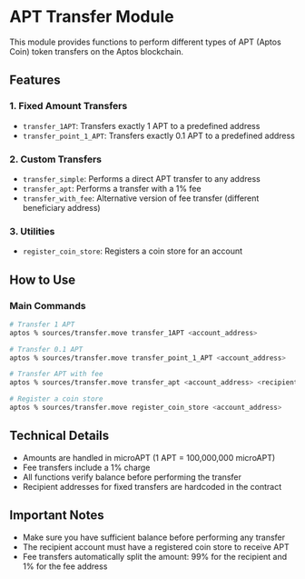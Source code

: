 # APT Transfer Module

This module provides functions to perform different types of APT (Aptos Coin) token transfers on the Aptos blockchain.

## Features

### 1. Fixed Amount Transfers
- `transfer_1APT`: Transfers exactly 1 APT to a predefined address
- `transfer_point_1_APT`: Transfers exactly 0.1 APT to a predefined address

### 2. Custom Transfers
- `transfer_simple`: Performs a direct APT transfer to any address
- `transfer_apt`: Performs a transfer with a 1% fee
- `transfer_with_fee`: Alternative version of fee transfer (different beneficiary address)

### 3. Utilities
- `register_coin_store`: Registers a coin store for an account

## How to Use

### Main Commands

```bash
# Transfer 1 APT
aptos % sources/transfer.move transfer_1APT <account_address>

# Transfer 0.1 APT
aptos % sources/transfer.move transfer_point_1_APT <account_address>

# Transfer APT with fee
aptos % sources/transfer.move transfer_apt <account_address> <recipient_address> <amount>

# Register a coin store
aptos % sources/transfer.move register_coin_store <account_address>
```

## Technical Details

- Amounts are handled in microAPT (1 APT = 100,000,000 microAPT)
- Fee transfers include a 1% charge
- All functions verify balance before performing the transfer
- Recipient addresses for fixed transfers are hardcoded in the contract

## Important Notes

- Make sure you have sufficient balance before performing any transfer
- The recipient account must have a registered coin store to receive APT
- Fee transfers automatically split the amount: 99% for the recipient and 1% for the fee address